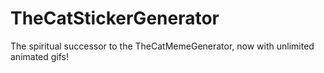 # TheCatStickerGenerator

The spiritual successor to the TheCatMemeGenerator, now with unlimited animated gifs!
